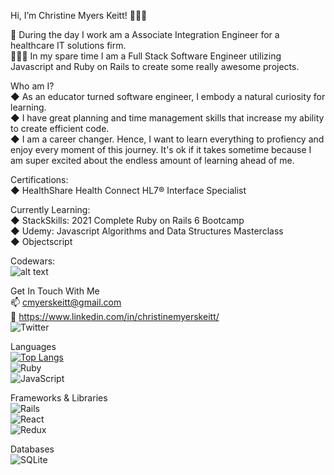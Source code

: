
Hi, I’m Christine Myers Keitt! 👩🏾‍💻

 🌅 During the day I work am a Associate Integration Engineer for a healthcare IT solutions firm. <br>
 🤸🏾‍♀️ In my spare time I am a Full Stack Software Engineer utilizing Javascript and Ruby on Rails to create some really awesome projects. 


Who am I?
 <br>
 ◆ As an educator turned software engineer, I embody a natural curiosity for learning. <br>
 ◆  I have great planning and time management skills that increase my ability to create efficient code. <br>
 ◆  I am a career changer. Hence, I want to learn everything to profiency and enjoy every moment of this journey. It's ok if it takes sometime because I am super excited about the endless amount of learning ahead of me.


Certifications:
 <br>
 ◆  HealthShare Health Connect HL7® Interface Specialist

Currently Learning: 
  <br>
  ◆ StackSkills: 2021 Complete Ruby on Rails 6 Bootcamp
  <br>
  ◆ Udemy: Javascript Algorithms and Data Structures Masterclass 
  <br>
  ◆ Objectscript
 
Codewars:
<br>
![alt text](https://www.codewars.com/users/cmyerskeitt/badges/large)


Get In Touch With Me
<br>
📫 cmyerskeitt@gmail.com
<br>
🔗 https://www.linkedin.com/in/christinemyerskeitt/
<br>
<img alt="Twitter" src="https://img.shields.io/twitter/follow/MKCodes?style=social "/>
<br>



Languages
<br>
[![Top Langs](https://github-readme-stats.vercel.app/api/top-langs/?username=cmyerskeitt)](https://github.com/cmyerskeitt/github-readme-stats)
<br>
  <img alt="Ruby" src="https://img.shields.io/badge/ruby-%23CC342D.svg?style=for-the-badge&logo=ruby&logoColor=white"/>
<br>
  <img alt="JavaScript" src="https://img.shields.io/badge/javascript-%23323330.svg?style=for-the-badge&logo=javascript&logoColor=%23F7DF1E"/>
<br>



Frameworks & Libraries
<br>
  <img alt="Rails" src="https://img.shields.io/badge/rails-%23CC0000.svg?style=for-the-badge&logo=ruby-on-rails&logoColor=white"/>
<br>
  <img alt="React" src="https://img.shields.io/badge/react-%2320232a.svg?style=for-the-badge&logo=react&logoColor=%2361DAFB"/>
<br>
  <img alt="Redux" src="https://img.shields.io/badge/redux-%23593d88.svg?style=for-the-badge&logo=redux&logoColor=white"/>
<br>

Databases
<br>
<img alt="SQLite" src ="https://img.shields.io/badge/sqlite-%2307405e.svg?style=for-the-badge&logo=sqlite&logoColor=white"/>
<br>



<!---
cmyerskeitt/cmyerskeitt is a ✨ special ✨ repository because its `README.md` (this file) appears on your GitHub profile.
You can click the Preview link to take a look at your changes.
--->
